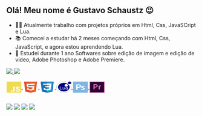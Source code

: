 ## Olá! Meu nome é Gustavo Schaustz 😉

- 👨‍💻 Atualmente trabalho com projetos próprios em Html, Css, JavaSCript e Lua.
- 📚 Comecei a estudar há 2 meses começando com Html, Css, JavaScript, e agora estou aprendendo Lua.
- 🎥 Estudei durante 1 ano Softwares sobre edição de imagem e edição de vídeo, Adobe Photoshop e Adobe Premiere.

<div>
  <a href="https://github.com/Schaustz">
  <img height="180em" src="https://github-readme-stats.vercel.app/api?username=schaustz&show_icons=true&theme=dark&include_all_commits=true&count_private=true"/>
  <img height="180em" src="https://github-readme-stats.vercel.app/api/top-langs/?username=schaustz&layout=compact&langs_count=7&theme=dark"/>
</div>
  
  <div style="display: inline_block"><br>
  <img align="center" alt="Schaustz-Js" height="30" width="40" src="https://raw.githubusercontent.com/devicons/devicon/master/icons/javascript/javascript-plain.svg">
  <img align="center" alt="Schaustz-HTML" height="30" width="40" src="https://raw.githubusercontent.com/devicons/devicon/master/icons/html5/html5-original.svg">
  <img align="center" alt="Schaustz-CSS" height="30" width="40" src="https://raw.githubusercontent.com/devicons/devicon/master/icons/css3/css3-original.svg">
  <img align="center" alt="Schaustz-Lua" height="30" width="40" src="https://raw.githubusercontent.com/devicons/devicon/master/icons/lua/lua-plain-wordmark.svg">
  <img align="center" alt="Schaustz-Lua" height="30" width="40" src="https://raw.githubusercontent.com/devicons/devicon/master/icons/photoshop/photoshop-plain.svg"> 
  <img align="center" alt="Schaustz-Csharp" height="30" width="40" src="https://raw.githubusercontent.com/devicons/devicon/master/icons/premierepro/premierepro-original.svg">
</div>

  
##

<div> 
  <a href="https://www.youtube.com/watch?v=jEP224Sa4Rw" target="_blank"><img src="https://img.shields.io/badge/YouTube-FF0000?style=for-the-badge&logo=youtube&logoColor=white" target="_blank"></a>
  <a href="https://instagram.com/gustavo_schaustz" target="_blank"><img src="https://img.shields.io/badge/-Instagram-%23E4405F?style=for-the-badge&logo=instagram&logoColor=white" target="_blank"></a>
 <a href="https://discord.gg/nr9wxBT" target="_blank"><img src="https://img.shields.io/badge/Discord-7289DA?style=for-the-badge&logo=discord&logoColor=white" target="_blank"></a> 
  <a href = "mailto:gustavo.sch21@gmail.com"><img src="https://img.shields.io/badge/-Gmail-%23333?style=for-the-badge&logo=gmail&logoColor=white" target="_blank"></a>
  
 
</div>
  
